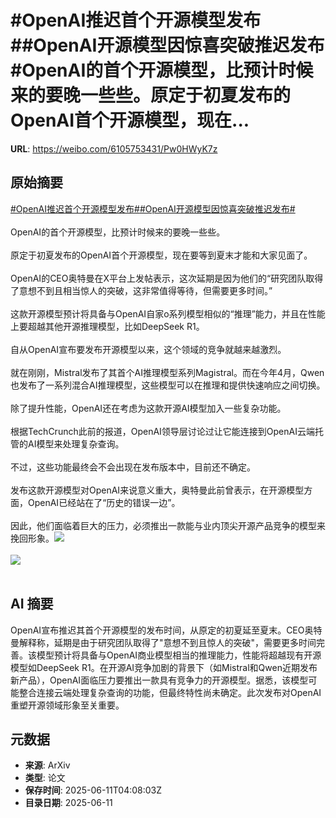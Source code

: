 # #OpenAI推迟首个开源模型发布##OpenAI开源模型因惊喜突破推迟发布#OpenAI的首个开源模型，比预计时候来的要晚一些些。原定于初夏发布的OpenAI首个开源模型，现在...

**URL**: https://weibo.com/6105753431/Pw0HWyK7z

## 原始摘要

<a href="https://m.weibo.cn/search?containerid=231522type%3D1%26t%3D10%26q%3D%23OpenAI%E6%8E%A8%E8%BF%9F%E9%A6%96%E4%B8%AA%E5%BC%80%E6%BA%90%E6%A8%A1%E5%9E%8B%E5%8F%91%E5%B8%83%23&amp;extparam=%23OpenAI%E6%8E%A8%E8%BF%9F%E9%A6%96%E4%B8%AA%E5%BC%80%E6%BA%90%E6%A8%A1%E5%9E%8B%E5%8F%91%E5%B8%83%23" data-hide=""><span class="surl-text">#OpenAI推迟首个开源模型发布#</span></a><a href="https://m.weibo.cn/search?containerid=231522type%3D1%26t%3D10%26q%3D%23OpenAI%E5%BC%80%E6%BA%90%E6%A8%A1%E5%9E%8B%E5%9B%A0%E6%83%8A%E5%96%9C%E7%AA%81%E7%A0%B4%E6%8E%A8%E8%BF%9F%E5%8F%91%E5%B8%83%23&amp;extparam=%23OpenAI%E5%BC%80%E6%BA%90%E6%A8%A1%E5%9E%8B%E5%9B%A0%E6%83%8A%E5%96%9C%E7%AA%81%E7%A0%B4%E6%8E%A8%E8%BF%9F%E5%8F%91%E5%B8%83%23" data-hide=""><span class="surl-text">#OpenAI开源模型因惊喜突破推迟发布#</span></a><br><br>OpenAI的首个开源模型，比预计时候来的要晚一些些。<br><br>原定于初夏发布的OpenAI首个开源模型，现在要等到夏末才能和大家见面了。<br><br>OpenAI的CEO奥特曼在X平台上发帖表示，这次延期是因为他们的“研究团队取得了意想不到且相当惊人的突破，这非常值得等待，但需要更多时间。”<br><br>这款开源模型预计将具备与OpenAI自家o系列模型相似的“推理”能力，并且在性能上要超越其他开源推理模型，比如DeepSeek R1。<br><br>自从OpenAI宣布要发布开源模型以来，这个领域的竞争就越来越激烈。<br><br>就在刚刚，Mistral发布了其首个AI推理模型系列Magistral。而在今年4月，Qwen也发布了一系列混合AI推理模型，这些模型可以在推理和提供快速响应之间切换。<br><br>除了提升性能，OpenAI还在考虑为这款开源AI模型加入一些复杂功能。<br><br>根据TechCrunch此前的报道，OpenAI领导层讨论过让它能连接到OpenAI云端托管的AI模型来处理复杂查询。<br><br>不过，这些功能最终会不会出现在发布版本中，目前还不确定。<br><br>发布这款开源模型对OpenAI来说意义重大，奥特曼此前曾表示，在开源模型方面，OpenAI已经站在了“历史的错误一边”。<br><br>因此，他们面临着巨大的压力，必须推出一款能与业内顶尖开源产品竞争的模型来挽回形象。<img style="" src="https://tvax1.sinaimg.cn/large/006Fd7o3gy1i2b61118evj30t20l810e.jpg" referrerpolicy="no-referrer"><br><br><img style="" src="https://tvax1.sinaimg.cn/large/006Fd7o3gy1i2b61tg2r1j34mo334u0z.jpg" referrerpolicy="no-referrer"><br><br>

## AI 摘要

OpenAI宣布推迟其首个开源模型的发布时间，从原定的初夏延至夏末。CEO奥特曼解释称，延期是由于研究团队取得了"意想不到且惊人的突破"，需要更多时间完善。该模型预计将具备与OpenAI商业模型相当的推理能力，性能将超越现有开源模型如DeepSeek R1。在开源AI竞争加剧的背景下（如Mistral和Qwen近期发布新产品），OpenAI面临压力要推出一款具有竞争力的开源模型。据悉，该模型可能整合连接云端处理复杂查询的功能，但最终特性尚未确定。此次发布对OpenAI重塑开源领域形象至关重要。

## 元数据

- **来源**: ArXiv
- **类型**: 论文
- **保存时间**: 2025-06-11T04:08:03Z
- **目录日期**: 2025-06-11
